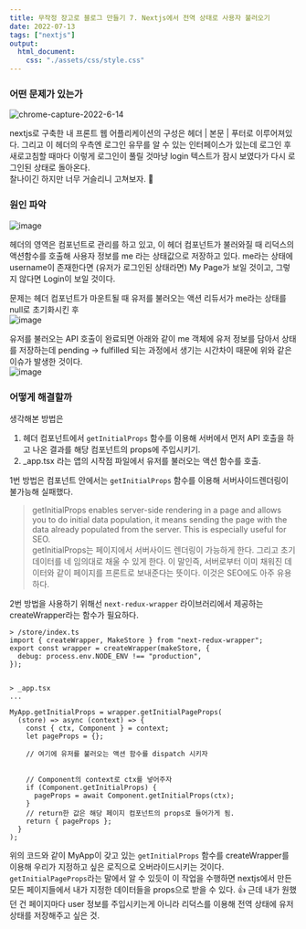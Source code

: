 ```yaml
---
title: 무작정 장고로 블로그 만들기 7. Nextjs에서 전역 상태로 사용자 불러오기
date: 2022-07-13
tags: ["nextjs"]
output:
  html_document:
    css: "./assets/css/style.css"
---
```



### 어떤 문제가 있는가

![chrome-capture-2022-6-14](https://user-images.githubusercontent.com/24996316/178902066-7bd02c09-f3b0-407c-8c5a-95d5b0a9a7d0.gif)

nextjs로 구축한 내 프론트 웹 어플리케이션의 구성은 헤더 | 본문 | 푸터로 이루어져있다. 그리고 이 헤더의 우측엔 로그인 유무를 알 수 있는 인터페이스가 있는데 로그인 후 새로고침할 때마다 이렇게 로그인이 풀릴 것마냥 login 텍스트가 잠시 보였다가 다시 로그인된 상태로 돌아온다.   
찰나이긴 하지만 너무 거슬리니 고쳐보자. 🤨


### 원인 파악

![image](https://user-images.githubusercontent.com/24996316/178902914-16b8417a-839d-4b98-895e-0c2e026ad8fa.png)

헤더의 영역은 컴포넌트로 관리를 하고 있고, 이 헤더 컴포넌트가 불러와질 때 리덕스의 액션함수를 호출해 사용자 정보를 me 라는 상태값으로 저장하고 있다. me라는 상태에 username이 존재한다면 (유저가 로그인된 상태라면) My Page가 보일 것이고, 그렇지 않다면 Login이 보일 것이다.   

문제는 헤더 컴포넌트가 마운트될 때 유저를 불러오는 액션 리듀서가 me라는 상태를 null로 초기화시킨 후   
![image](https://user-images.githubusercontent.com/24996316/178903537-4fbfaf0e-6922-4014-97f2-097e3650c650.png)   

유저를 불러오는 API 호출이 완료되면 아래와 같이 me 객체에 유저 정보를 담아서 상태를 저장하는데 pending -> fulfilled 되는 과정에서 생기는 시간차이 때문에 위와 같은 이슈가 발생한 것이다.   
![image](https://user-images.githubusercontent.com/24996316/178903570-0de173d9-dc0e-4ccb-b42f-2c875421d0f6.png)


### 어떻게 해결할까 

생각해본 방법은   
1. 헤더 컴포넌트에서 `getInitialProps` 함수를 이용해 서버에서 먼저 API 호출을 하고 나온 결과를 해당 컴포넌트의 props에 주입시키기.   
2. _app.tsx 라는 앱의 시작점 파일에서 유저를 불러오는 액션 함수를 호출.   

1번 방법은 컴포넌트 안에서는 `getInitialProps` 함수를 이용해 서버사이드렌더링이 불가능해 실패했다.   
> getInitialProps enables server-side rendering in a page and allows you to do initial data population, it means sending the page with the data already populated from the server. This is especially useful for SEO.   
> getInitialProps는 페이지에서 서버사이드 렌더링이 가능하게 한다. 그리고 초기 데이터를 네 임의대로 채울 수 있게 한다. 이 말인즉, 서버로부터 이미 채워진 데이터와 같이 페이지를 프론트로 보내준다는 뜻이다. 이것은 SEO에도 아주 유용하다.   

2번 방법을 사용하기 위해선 `next-redux-wrapper` 라이브러리에서 제공하는 createWrapper라는 함수가 필요하다.   
```tsx
> /store/index.ts
import { createWrapper, MakeStore } from "next-redux-wrapper";
export const wrapper = createWrapper(makeStore, {
  debug: process.env.NODE_ENV !== "production",
});


> _app.tsx
...

MyApp.getInitialProps = wrapper.getInitialPageProps(
  (store) => async (context) => {
    const { ctx, Component } = context;
    let pageProps = {};

    // 여기에 유저를 불러오는 액션 함수를 dispatch 시키자
    
    
    // Component의 context로 ctx를 넣어주자
    if (Component.getInitialProps) {
      pageProps = await Component.getInitialProps(ctx);
    }
    // return한 값은 해당 페이지 컴포넌트의 props로 들어가게 됨.
    return { pageProps };
  }
);

```
위의 코드와 같이 MyApp이 갖고 있는 `getInitialProps` 함수를 createWrapper를 이용해 우리가 지정하고 싶은 로직으로 오버라이드시키는 것이다.   
`getInitialPageProps`라는 말에서 알 수 있듯이 이 작업을 수행하면 nextjs에서 만든 모든 페이지들에서 내가 지정한 데이터들을 props으로 받을 수 있다. 👍 근데 내가 원했던 건 페이지마다 user 정보를 주입시키는게 아니라 리덕스를 이용해 전역 상태에 유저 상태를 저장해주고 싶은 것.   


